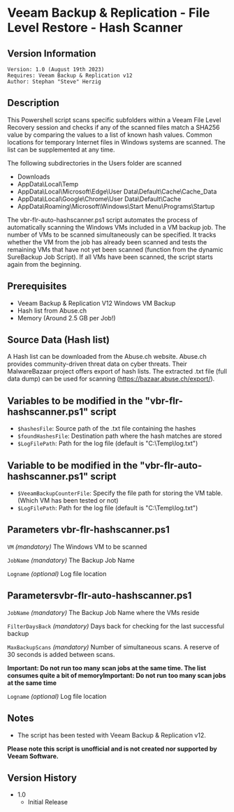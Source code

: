 # Veeam Backup & Replication - File Level Restore - Hash Scanner

## Version Information
~~~~
Version: 1.0 (August 19th 2023)
Requires: Veeam Backup & Replication v12
Author: Stephan "Steve" Herzig
~~~~

## Description
This Powershell script scans specific subfolders within a Veeam File Level Recovery session and checks if any of the scanned files match a SHA256 value by comparing the values to a list of known hash values. Common locations for temporary Internet files in Windows systems are scanned. The list can be supplemented at any time.

The following subdirectories in the Users folder are scanned

- Downloads
- AppData\Local\Temp
- AppData\Local\Microsoft\Edge\User Data\Default\Cache\Cache_Data
- AppData\Local\Google\Chrome\User Data\Default\Cache
- AppData\Roaming\Microsoft\Windows\Start Menu\Programs\Startup

The vbr-flr-auto-hashscanner.ps1 script automates the process of automatically scanning the Windows VMs included in a VM backup job. The number of VMs to be scanned simultaneously can be specified. It tracks whether the VM from the job has already been scanned and tests the remaining VMs that have not yet been scanned (function from the dynamic SureBackup Job Script). If all VMs have been scanned, the script starts again from the beginning.

## Prerequisites
- Veeam Backup & Replication V12 Windows VM Backup
- Hash list from Abuse.ch
- Memory (Around 2.5 GB per Job!)

## Source Data (Hash list)
A Hash list can be downloaded from the Abuse.ch website. Abuse.ch provides community-driven threat data on cyber threats. Their MalwareBazaar project offers export of hash lists. The extracted .txt file (full data dump) can be used for scanning (https://bazaar.abuse.ch/export/).

## Variables to be modified in the "vbr-flr-hashscanner.ps1" script
- `$hashesFile`:      Source path of the .txt file containing the hashes
- `$foundHashesFile`: Destination path where the hash matches are stored
- `$LogFilePath`:     Path for the log file (default is "C:\Temp\log.txt")

## Variable to be modified in the "vbr-flr-auto-hashscanner.ps1" script 
- `$VeeamBackupCounterFile`: Specify the file path for storing the VM table. (Which VM has been tested or not)
- `$LogFilePath`:            Path for the log file (default is "C:\Temp\log.txt")

## Parameters vbr-flr-hashscanner.ps1
  `VM`
_(mandatory)_ The Windows VM to be scanned

  `JobName`
_(mandatory)_ The Backup Job Name

  `Logname`
_(optional)_ Log file location

## Parametersvbr-flr-auto-hashscanner.ps1
`JobName`
_(mandatory)_ The Backup Job Name where the VMs reside

`FilterDaysBack`
_(mandatory)_ Days back for checking for the last successful backup

`MaxBackupScans`
_(mandatory)_ Number of simultaneous scans. A reserve of 30 seconds is added between scans.

**Important: Do not run too many scan jobs at the same time. The list consumes quite a bit of memoryImportant: Do not run too many scan jobs at the same time** 

  `Logname`
_(optional)_ Log file location

## Notes

- The script has been tested with Veeam Backup & Replication v12.

**Please note this script is unofficial and is not created nor supported by Veeam Software.**

## Version History
- 1.0
  - Initial Release

